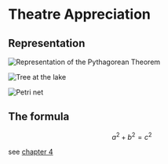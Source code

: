 # Theatre Appreciation

## Representation

![Representation of the Pythagorean Theorem](https://upload.wikimedia.org/wikipedia/commons/d/d1/01-Rechtwinkliges_Dreieck-Pythagoras.svg)  

![Tree at the lake](https://upload.wikimedia.org/wikipedia/commons/c/c1/Regnitz-Baum-1012073.jpg)

![Petri net](https://upload.wikimedia.org/wikipedia/commons/0/08/PetriNetzVentil.png)

## The formula

```math
a^2 + b^2 = c^2
```

see [chapter 4](chapter04.md#assignment)
